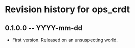 # Revision history for ops_crdt

## 0.1.0.0 -- YYYY-mm-dd

* First version. Released on an unsuspecting world.
